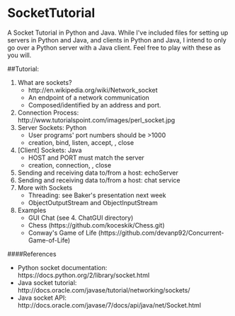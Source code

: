 SocketTutorial
==============
A Socket Tutorial in Python and Java. While I've included files for setting up servers in Python and Java, and clients in Python and Java, I intend to only go over a Python server with a Java client. Feel free to play with these as you will.

##Tutorial:
<ol>

<li>What are sockets?
	<ul>
	<li>http://en.wikipedia.org/wiki/Network_socket</li>
	<li>An endpoint of a network communication</li>
	<li>Composed/identified by an address and port.</li>
	</ul>
</li>
<li>Connection Process: http://www.tutorialspoint.com/images/perl_socket.jpg
</li>
<li>Server Sockets: Python
	<ul>
	<li>User programs' port numbers should be >1000</li>
	<li>creation, bind, listen, accept, <send data>, close</li>
	</ul>
</li>
<li>[Client] Sockets: Java
	<ul>
	<li>HOST and PORT must match the server</li>
	<li>creation, connection, <send data>, close</li>
	</ul>
</li>
<li>Sending and receiving data to/from a host: echoServer
</li>
<li>Sending and receiving data to/from a host: chat service
</li>
<li>More with Sockets
	<ul>
	<li>Threading: see Baker's presentation next week</li>
	<li>ObjectOutputStream and ObjectInputStream</li>
	</ul>
</li>
<li>Examples
	<ul>
	<li>GUI Chat (see 4. ChatGUI directory)</li>
	<li>Chess (https://github.com/koceskik/Chess.git)</li>
	<li>Conway's Game of Life (https://github.com/devanp92/Concurrent-Game-of-Life)</li>
	</ul>
</li>
</ol>

####References
<ul>
<li>
Python socket documentation:
	https://docs.python.org/2/library/socket.html
</li>
<li>
Java socket tutorial:
	http://docs.oracle.com/javase/tutorial/networking/sockets/
</li>
<li>
Java socket API:
	http://docs.oracle.com/javase/7/docs/api/java/net/Socket.html
</li>
</ul>
